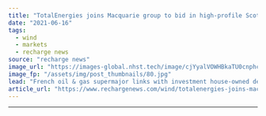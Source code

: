 ```yaml
---
title: "TotalEnergies joins Macquarie group to bid in high-profile Scottish offshore wind lease"
date: "2021-06-16"
tags: 
  - wind
  - markets
  - recharge news
source: "recharge news"
image_url: "https://images-global.nhst.tech/image/cjYyalVOWHBkaTU0cnphcFR4K0tTWjNrUm5xcTJjazVkK1VGZEdvazY2UT0=/nhst/binary/094b6d8c8ae9ef3cdae4608598c7d1ff"
image_fp: "/assets/img/post_thumbnails/80.jpg"
lead: "French oil & gas supermajor links with investment house-owned developer GIG and local player RIDG to enter contest for new seabed rights in UK North Sea"
article_url: "https://www.rechargenews.com/wind/totalenergies-joins-macquarie-group-to-bid-in-high-profile-scottish-offshore-wind-lease/2-1-1025740"
---
```


---

